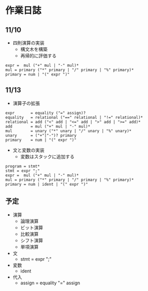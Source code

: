 # 作業日誌

## 11/10

- 四則演算の実装
  - 構文木を構築
  - 再帰的に評価する

```
expr =  mul ("+" mul | "-" mul)*
mul = primary ("*" primary | "/" primary | "%" primary)*
primary = num | "(" expr ")"
```

## 11/13

- 演算子の拡張

```
expr       = equality ("=" assign)?
equality   = relational ("==" relational | "!=" relational)*
relational = add ("<" add | "<=" add | ">" add | ">=" add)*
add        = mul ("+" mul | "-" mul)*
mul        = unary ("*" unary | "/" unary | "%" unary)*
unary      = ("+"|"-")? primary
primary    = num | "(" expr ")"
```

- 文と変数の実装
  - 変数はスタックに追加する

```
program = stmt*
stmt = expr ";"
expr =  mul ("+" mul | "-" mul)*
mul = primary ("*" primary | "/" primary | "%" primary)*
primary = num | ident | "(" expr ")"
```


## 予定

- 演算
  - 論理演算
  - ビット演算
  - 比較演算
  - シフト演算
  - 単項演算
- 文
  - stmt = expr ";"
- 変数
  - ident
- 代入
  - assign = equality "=" assign

